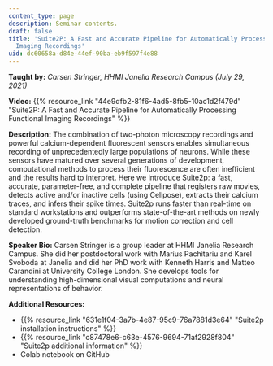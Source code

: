 ```yaml
---
content_type: page
description: Seminar contents.
draft: false
title: 'Suite2P: A Fast and Accurate Pipeline for Automatically Processing Functional
  Imaging Recordings'
uid: dc60658a-d84e-44ef-90ba-eb9f597f4e88
---
```

**Taught by:** *Carsen Stringer, HHMI Janelia Research Campus (July 29, 2021)*

**Video:** {{% resource_link "44e9dfb2-81f6-4ad5-8fb5-10ac1d2f479d" "Suite2P: A Fast and Accurate Pipeline for Automatically Processing Functional Imaging Recordings" %}}

**Description:** The combination of two-photon microscopy recordings and powerful calcium-dependent fluorescent sensors enables simultaneous recording of unprecedentedly large populations of neurons. While these sensors have matured over several generations of development, computational methods to process their fluorescence are often inefficient and the results hard to interpret. Here we introduce Suite2p: a fast, accurate, parameter-free, and complete pipeline that registers raw movies, detects active and/or inactive cells (using Cellpose), extracts their calcium traces, and infers their spike times. Suite2p runs faster than real-time on standard workstations and outperforms state-of-the-art methods on newly developed ground-truth benchmarks for motion correction and cell detection.

**Speaker Bio:** Carsen Stringer is a group leader at HHMI Janelia Research Campus. She did her postdoctoral work with Marius Pachitariu and Karel Svoboda at Janelia and did her PhD work with Kenneth Harris and Matteo Carandini at University College London. She develops tools for understanding high-dimensional visual computations and neural representations of behavior.

**Additional Resources:**

- {{% resource_link "631e1f04-3a7b-4e87-95c9-76a7881d3e64" "Suite2p installation instructions" %}}
- {{% resource_link "c87478e6-c63e-4576-9694-71af2928f804" "Suite2p additional information" %}}
- Colab notebook on GitHub